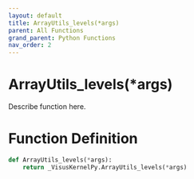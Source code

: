 ```yaml
---
layout: default
title: ArrayUtils_levels(*args)
parent: All Functions
grand_parent: Python Functions
nav_order: 2
---
```


# ArrayUtils_levels(*args)

Describe function here.

# Function Definition

```python
def ArrayUtils_levels(*args):
    return _VisusKernelPy.ArrayUtils_levels(*args)
```